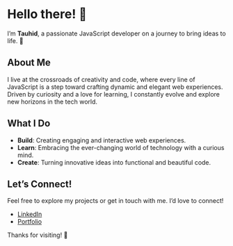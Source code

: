 # Hello there! 👋

I’m **Tauhid**, a passionate JavaScript developer on a journey to bring ideas to life. 🌟

## About Me

I live at the crossroads of creativity and code, where every line of JavaScript is a step toward crafting dynamic and elegant web experiences. Driven by curiosity and a love for learning, I constantly evolve and explore new horizons in the tech world.

## What I Do

- **Build**: Creating engaging and interactive web experiences.
- **Learn**: Embracing the ever-changing world of technology with a curious mind.
- **Create**: Turning innovative ideas into functional and beautiful code.

## Let’s Connect!

Feel free to explore my projects or get in touch with me. I’d love to connect!

- [LinkedIn](https://www.linkedin.com/in/mirtauhid)
- [Portfolio](https://www.mirtauhid.com)

Thanks for visiting! 🌟
